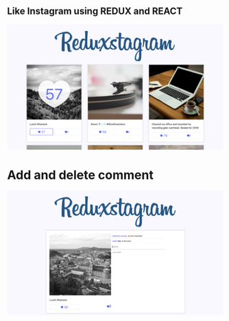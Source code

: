 ## Like Instagram using REDUX and REACT

![](public/ss1.png)


# Add and delete comment 

![](public/ss2.png)
